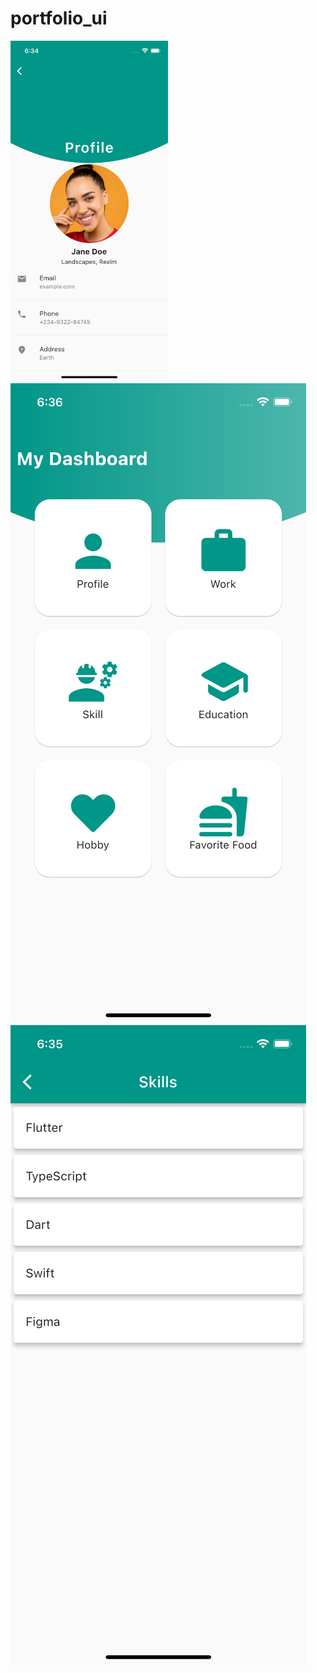 # portfolio_ui
<img src="assets/images/profile.png" width=50% height=50%>
<img src="assets/images/home.png">
<img src="assets/images/skills.png">
 
